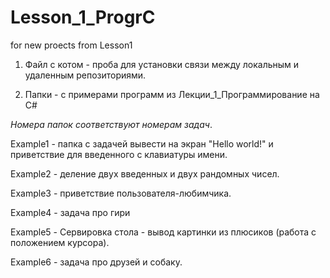 # Lesson_1_ProgrC

for new proects from Lesson1

1. Файл с котом - проба для установки связи между локальным и удаленным репозиториями.

2. Папки - с примерами программ из Лекции_1_Программирование на C#

_Номера папок соответствуют номерам задач_.

Example1 - папка с задачей  вывести на экран "Hello world!" и приветствие для введенного с клавиатуры имени.

Example2 - деление двух введенных и двух рандомных чисел.

Example3 - приветствие пользователя-любимчика.

Example4 - задача про гири

Example5 - Сервировка стола - вывод картинки из плюсиков (работа с положением курсора).

Example6 - задача про друзей и собаку.
